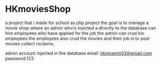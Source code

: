 # HKmoviesShop
a project that i made for school as php project 
the goal is to manage a movie shop where an admin who's injected a directly to the database can hire employees who 
have applied for the job 
the admin can crud his employees 
the employees also crud the movies 
and their job is to post movies collect reclaims.

admin account injected in the database
email: hkimiamin02@gmail.com
password:123
